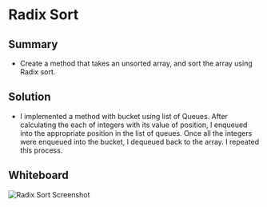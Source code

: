 # Radix Sort

## Summary
- Create a method that takes an unsorted array, and sort the array using Radix sort.

## Solution
- I implemented a method with bucket using list of Queues. After calculating the each of integers with its value of position,
I enqueued into the appropriate position in the list of queues. Once all the integers were enqueued into the bucket, 
I dequeued back  to the array. I repeated this process.

## Whiteboard
![Radix Sort Screenshot](../../../assets/RadixSortScreenshot.jpg)